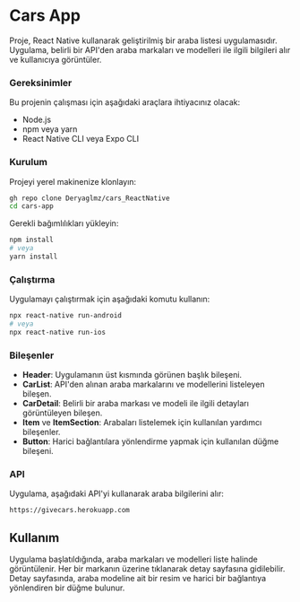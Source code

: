 
# Cars App

Proje, React Native kullanarak geliştirilmiş bir araba listesi uygulamasıdır. Uygulama, belirli bir API'den araba markaları ve modelleri ile ilgili bilgileri alır ve kullanıcıya görüntüler.

### Gereksinimler

Bu projenin çalışması için aşağıdaki araçlara ihtiyacınız olacak:

- Node.js
- npm veya yarn
- React Native CLI veya Expo CLI

### Kurulum

Projeyi yerel makinenize klonlayın:

```bash
gh repo clone Deryaglmz/cars_ReactNative
cd cars-app
```

Gerekli bağımlılıkları yükleyin:

```bash
npm install
# veya
yarn install
```

### Çalıştırma

Uygulamayı çalıştırmak için aşağıdaki komutu kullanın:

```bash
npx react-native run-android
# veya
npx react-native run-ios
```

### Bileşenler

- **Header**: Uygulamanın üst kısmında görünen başlık bileşeni.
- **CarList**: API'den alınan araba markalarını ve modellerini listeleyen bileşen.
- **CarDetail**: Belirli bir araba markası ve modeli ile ilgili detayları görüntüleyen bileşen.
- **Item** ve **ItemSection**: Arabaları listelemek için kullanılan yardımcı bileşenler.
- **Button**: Harici bağlantılara yönlendirme yapmak için kullanılan düğme bileşeni.

### API

Uygulama, aşağıdaki API'yi kullanarak araba bilgilerini alır:

```
https://givecars.herokuapp.com
```

## Kullanım

Uygulama başlatıldığında, araba markaları ve modelleri liste halinde görüntülenir. Her bir markanın üzerine tıklanarak detay sayfasına gidilebilir. Detay sayfasında, araba modeline ait bir resim ve harici bir bağlantıya yönlendiren bir düğme bulunur.


